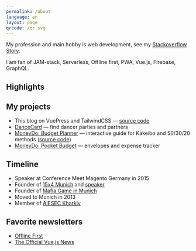 ```yaml
---
permalink: /about
language: en
layout: page
qrcode: /qr.svg
---
```


My profession and main hobby is web development, see my [Stackoverflow Story](https://stackoverflow.com/story/razbakov).

I am fan of JAM-stack, Serverless, Offline first, PWA, Vue.js, Firebase, GraphQL.

## Highlights

<Tweet id="1238524835027918848" />

## My projects

- This blog on VuePress and TailwindCSS &mdash; [source code](https://github.com/razbakov/blog)
- [DanceCard](https://dancecard.id/?utm_medium=razbakov) &mdash; find dancer parties and partners
- [MoneyDo: Budget Planner](https://moneydo-budget-planner.netlify.com/?utm_medium=razbakov) &mdash; interactive guide for Kakeibo and 50/30/20 methods ([source code](https://github.com/razbakov/moneydo))
- [MoneyDo: Pocket Budget](https://pocket-budget.netlify.com/?utm_medium=razbakov) &mdash; envelopes and expense tracker

## Timeline

- Speaker at Conference Meet Magento Germany in 2015
- Founder of [15x4 Munich](https://munich.15x4.org/) and [speaker](/6-hats)
- Founder of [Mafia Game in Munich](https://www.facebook.com/mafclub.bdms/)
- Moved to Munich in 2013
- Member of [AIESEC Kharkiv](https://aiesec.org/)

## Favorite newsletters

- [Offline First](http://offlinefirst.org/)
- [The Official Vue.js News](https://news.vuejs.org/)
